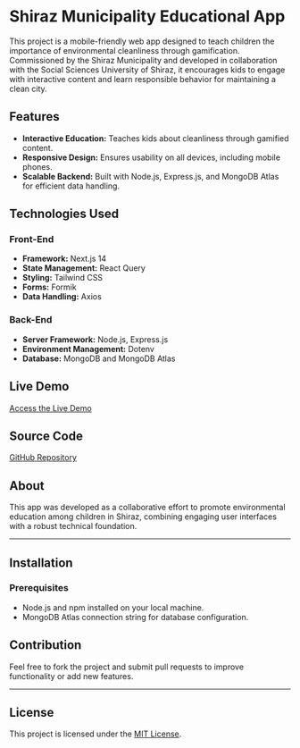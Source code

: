 # Shiraz Municipality Educational App

This project is a mobile-friendly web app designed to teach children the importance of environmental cleanliness through gamification. Commissioned by the Shiraz Municipality and developed in collaboration with the Social Sciences University of Shiraz, it encourages kids to engage with interactive content and learn responsible behavior for maintaining a clean city.

## Features

- **Interactive Education:** Teaches kids about cleanliness through gamified content.  
- **Responsive Design:** Ensures usability on all devices, including mobile phones.  
- **Scalable Backend:** Built with Node.js, Express.js, and MongoDB Atlas for efficient data handling.  

## Technologies Used

### Front-End

- **Framework:** Next.js 14  
- **State Management:** React Query  
- **Styling:** Tailwind CSS  
- **Forms:** Formik  
- **Data Handling:** Axios  

### Back-End

- **Server Framework:** Node.js, Express.js  
- **Environment Management:** Dotenv  
- **Database:** MongoDB and MongoDB Atlas  

## Live Demo

[Access the Live Demo](https://drgamification.com)

## Source Code

[GitHub Repository](https://github.com/Omid-Jafari/dr_gamification_frontend)

## About

This app was developed as a collaborative effort to promote environmental education among children in Shiraz, combining engaging user interfaces with a robust technical foundation.

---

## Installation

### Prerequisites

- Node.js and npm installed on your local machine.  
- MongoDB Atlas connection string for database configuration.


## Contribution

Feel free to fork the project and submit pull requests to improve functionality or add new features.

---

## License

This project is licensed under the [MIT License](LICENSE).
